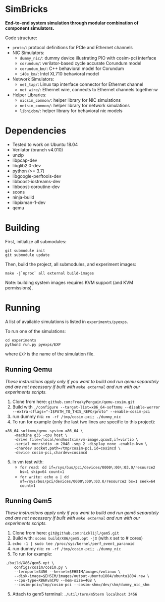 # SimBricks
**End-to-end system simulation through modular combination of component simulators.**

Code structure:
 - `proto/`: protocol definitions for PCIe and Ethernet channels
 - NIC Simulators:
    + `dummy_nic/`: dummy device illustrating PIO with cosim-pci interface
    + `corundum/`: verilator-based cycle accurate Corundum model
    + `corundum_bm/`: C++ behavioral model for Corundum
    + `i40e_bm/`: Intel XL710 behavioral model
 - Network Simulators:
    + `net_tap/`: Linux tap interface connector for Ethernet channel
    + `net_wire/`: Ethernet wire, connects to Ethernet channels together:w
 - Helper Libraries:
    + `nicsim_common/`: helper library for NIC simulations
    + `netsim_common/`: helper library for network simulations
    + `libnicbm/`: helper library for behavioral nic models

# Dependencies

 - Tested to work on Ubuntu 18.04
 - Verilator (branch v4.010)
 - unzip
 - libpcap-dev
 - libglib2.0-dev
 - python (>= 3.7)
 - libgoogle-perftools-dev
 - libboost-iostreams-dev
 - libboost-coroutine-dev
 - scons
 - ninja-build
 - libpixman-1-dev
 - qemu

# Building

First, initialize all submodules:
```
git submodule init
git submodule update
```

Then, build the project, all submodules, and experiment images:
```
make -j`nproc` all external build-images
```

Note: building system images requires KVM support (and KVM permissions).

# Running

A list of available simulations is listed in `experiments/pyexps`.

To run one of the simulations:
```
cd experiments
python3 run.py pyexps/EXP
```
where `EXP` is the name of the simulation file.

## Running Qemu

*These instructions apply only if you want to build and run qemu separately and
are not necessary if built with `make external` and run with our experiments
scripts.*

1. Clone from here: `github.com:FreakyPenguin/qemu-cosim.git`
2. Build with `./configure --target-list=x86_64-softmmu --disable-werror --extra-cflags="-I$PATH_TO_THIS_REPO/proto" --enable-cosim-pci`
3. run dummy nic: `rm -rf /tmp/cosim-pci; ./dummy_nic`
4. To run for example (only the last two lines are specific to this project):
```
x86_64-softmmu/qemu-system-x86_64 \
    -machine q35 -cpu host \
    -drive file=/local/endhostsim/vm-image.qcow2,if=virtio \
    -serial mon:stdio -m 2048 -smp 2 -display none -enable-kvm \
    -chardev socket,path=/tmp/cosim-pci,id=cosimcd \
    -device cosim-pci,chardev=cosimcd
```
5. in vm test with:
    * `for read: dd if=/sys/bus/pci/devices/0000\:00\:03.0/resource2 bs=1 skip=64 count=1`
    * `for write: echo a | dd of=/sys/bus/pci/devices/0000\:00\:03.0/resource2 bs=1 seek=64 count=1`

## Running Gem5

*These instructions apply only if you want to build and run gem5 separately and
are not necessary if built with `make external` and run with our experiments
scripts.*

1. Clone from here: `git@github.com:nicklijl/gem5.git`
2. Build with: `scons build/X86/gem5.opt -jX` (with `X` set to # cores)
3. `echo -1 | sudo tee /proc/sys/kernel/perf_event_paranoid`
4. run dummy nic: `rm -rf /tmp/cosim-pci; ./dummy_nic`
5. To run for example:
```
./build/X86/gem5.opt \
    configs/cosim/cosim.py \
    --termport=3456 --kernel=$EHSIM/images/vmlinux \
    --disk-image=$EHSIM/images/output-ubuntu1804/ubuntu1804.raw \
    --cpu-type=X86KvmCPU --mem-size=4GB \
    --cosim-pci=/tmp/cosim-pci --cosim-shm=/dev/shm/dummy_nic_shm
```
5. Attach to gem5 terminal: `./util/term/m5term localhost 3456`
